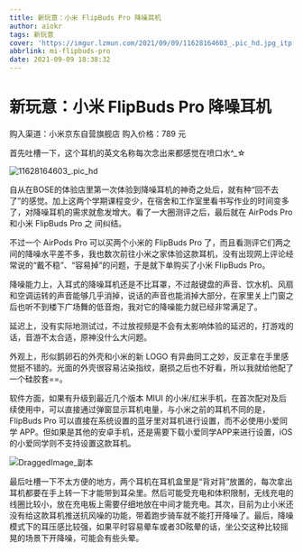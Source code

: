 ```yaml
---
title: 新玩意：小米 FlipBuds Pro 降噪耳机
author: aiokr
tags: 新玩意
cover: 'https://imgur.lzmun.com/2021/09/09/11628164603_.pic_hd.jpg_itp'
abbrlink: mi-flipbuds-pro
date: 2021-09-09 18:38:32
---
```


# 新玩意：小米 FlipBuds Pro 降噪耳机

购入渠道：小米京东自营旗舰店
购入价格：789 元

首先吐槽一下，这个耳机的英文名称每次念出来都感觉在喷口水^_☆

![11628164603_.pic_hd](https://imgur.lzmun.com/2021/09/09/11628164603_.pic_hd.jpg_itp)

自从在BOSE的体验店里第一次体验到降噪耳机的神奇之处后，就有种“回不去了”的感觉。加上这两个学期课程变少，在宿舍和工作室里看书写作业的时间变多了，对降噪耳机的需求就愈发增大。看了一大圈测评之后，最后就在 AirPods Pro 和小米 FlipBuds Pro 之 间纠结。

不过一个 AirPods Pro 可以买两个小米的 FlipBuds Pro 了，而且看测评它们两之间的降噪水平差不多，我也数次前往小米之家体验这款耳机，没有出现网上评论经常说的“戴不稳”、“容易掉”的问题，于是就下单购买了小米 FlipBuds Pro。

降噪能力上，入耳式的降噪耳机还是不比耳罩，不过敲键盘的声音、饮水机、风扇和空调运转的声音能够几乎消掉，说话的声音也能消掉大部分，在家里关上门窗之后也听不到楼下广场舞的低音炮，我对它的降噪能力就已经非常满足了。

延迟上，没有实际地测试过，不过放视频是不会有太影响体验的延迟的，打游戏的话，音游不太合适，原神没什么大问题。

外观上，形似鹅卵石的外壳和小米的新 LOGO 有异曲同工之妙，反正拿在手里感觉挺不错的。光面的外壳很容易沾染指纹，磨损之后也不好看，所以我就给他配了一个硅胶套==。

软件方面，如果有升级到最近几个版本 MIUI 的小米/红米手机，在首次配对及后续使用中，可以直接通过弹窗显示耳机电量，与小米之前的耳机不同的是，FlipBuds Pro 可以直接在系统设置的蓝牙里对耳机进行设置，而不必使用小爱同学 APP。但如果是其他的安卓手机，还是需要下载小爱同学APP来进行设置，iOS的小爱同学则不支持设置这款耳机。

![DraggedImage_副本](https://imgur.lzmun.com/2021/09/09/DraggedImage_副本.jpg_itp)

最后吐槽一下不太方便的地方，两个耳机在耳机盒里是“背对背”放置的，每次拿出耳机都要在手上转一下才能带到耳朵里。然后可能受充电和体积限制，无线充电的线圈比较小，放在充电板上需要仔细地放在中间才能充电。其次，目前为止小米还没有给这款耳机推送抗风噪的功能，带着跑步骑车就不能打开降噪了。最后，降噪模式下的耳压感比较强，如果平时容易晕车或者3D眩晕的话，坐公交这种比较摇晃的场景下开降噪，可能会有些头晕。

